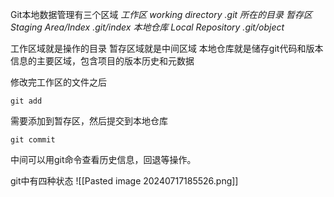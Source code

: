 Git本地数据管理有三个区域
*工作区 working directory .git 所在的目录*
*暂存区 Staging Area/Index .git/index*
*本地仓库 Local Repository .git/object*

工作区域就是操作的目录
暂存区域就是中间区域
本地仓库就是储存git代码和版本信息的主要区域，包含项目的版本历史和元数据

修改完工作区的文件之后
```git
git add
```
需要添加到暂存区，然后提交到本地仓库
```git
git commit
```

中间可以用git命令查看历史信息，回退等操作。

git中有四种状态
![[Pasted image 20240717185526.png]]
